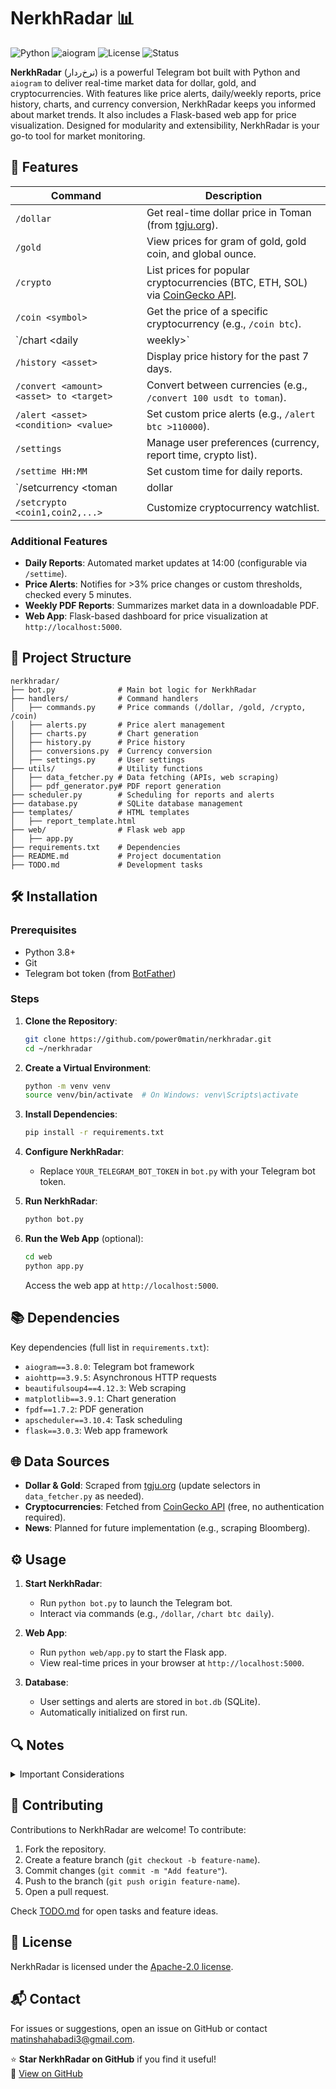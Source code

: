 # NerkhRadar 📊

![Python](https://img.shields.io/badge/Python-3.8%2B-blue?logo=python)
![aiogram](https://img.shields.io/badge/aiogram-3.8.0-brightgreen)
![License](https://img.shields.io/badge/License-MIT-yellow)
![Status](https://img.shields.io/badge/Status-Active-green)

**NerkhRadar** (نرخ‌ردار) is a powerful Telegram bot built with Python and `aiogram` to deliver real-time market data for dollar, gold, and cryptocurrencies. With features like price alerts, daily/weekly reports, price history, charts, and currency conversion, NerkhRadar keeps you informed about market trends. It also includes a Flask-based web app for price visualization. Designed for modularity and extensibility, NerkhRadar is your go-to tool for market monitoring.

## 🚀 Features

| Command                                 | Description                                                                                                     |
| --------------------------------------- | --------------------------------------------------------------------------------------------------------------- |
| `/dollar`                               | Get real-time dollar price in Toman (from [tgju.org](https://www.tgju.org/)).                                   |
| `/gold`                                 | View prices for gram of gold, gold coin, and global ounce.                                                      |
| `/crypto`                               | List prices for popular cryptocurrencies (BTC, ETH, SOL) via [CoinGecko API](https://www.coingecko.com/en/api). |
| `/coin <symbol>`                        | Get the price of a specific cryptocurrency (e.g., `/coin btc`).                                                 |
| `/chart <asset> <daily|weekly>`         | Generate and send a price chart using Matplotlib.                                                               |
| `/history <asset>`                      | Display price history for the past 7 days.                                                                      |
| `/convert <amount> <asset> to <target>` | Convert between currencies (e.g., `/convert 100 usdt to toman`).                                                |
| `/alert <asset> <condition> <value>`    | Set custom price alerts (e.g., `/alert btc >110000`).                                                           |
| `/settings`                             | Manage user preferences (currency, report time, crypto list).                                                   |
| `/settime HH:MM`                        | Set custom time for daily reports.                                                                              |
| `/setcurrency <toman|dollar|tether>`   | Set preferred currency.                                                                                          |
| `/setcrypto <coin1,coin2,...>`          | Customize cryptocurrency watchlist.                                                                             |

### Additional Features

- **Daily Reports**: Automated market updates at 14:00 (configurable via `/settime`).
- **Price Alerts**: Notifies for >3% price changes or custom thresholds, checked every 5 minutes.
- **Weekly PDF Reports**: Summarizes market data in a downloadable PDF.
- **Web App**: Flask-based dashboard for price visualization at `http://localhost:5000`.

## 📂 Project Structure

```plaintext
nerkhradar/
├── bot.py              # Main bot logic for NerkhRadar
├── handlers/           # Command handlers
│   ├── commands.py     # Price commands (/dollar, /gold, /crypto, /coin)
│   ├── alerts.py       # Price alert management
│   ├── charts.py       # Chart generation
│   ├── history.py      # Price history
│   ├── conversions.py  # Currency conversion
│   ├── settings.py     # User settings
├── utils/              # Utility functions
│   ├── data_fetcher.py # Data fetching (APIs, web scraping)
│   ├── pdf_generator.py# PDF report generation
├── scheduler.py        # Scheduling for reports and alerts
├── database.py         # SQLite database management
├── templates/          # HTML templates
│   ├── report_template.html
├── web/                # Flask web app
│   ├── app.py
├── requirements.txt    # Dependencies
├── README.md           # Project documentation
├── TODO.md             # Development tasks
```

## 🛠️ Installation

### Prerequisites

- Python 3.8+
- Git
- Telegram bot token (from [BotFather](https://t.me/BotFather))

### Steps

1. **Clone the Repository**:

   ```bash
   git clone https://github.com/power0matin/nerkhradar.git
   cd ~/nerkhradar
   ```

2. **Create a Virtual Environment**:

   ```bash
   python -m venv venv
   source venv/bin/activate  # On Windows: venv\Scripts\activate
   ```

3. **Install Dependencies**:

   ```bash
   pip install -r requirements.txt
   ```

4. **Configure NerkhRadar**:

   - Replace `YOUR_TELEGRAM_BOT_TOKEN` in `bot.py` with your Telegram bot token.

5. **Run NerkhRadar**:

   ```bash
   python bot.py
   ```

6. **Run the Web App** (optional):
   ```bash
   cd web
   python app.py
   ```
   Access the web app at `http://localhost:5000`.

## 📚 Dependencies

Key dependencies (full list in `requirements.txt`):

- `aiogram==3.8.0`: Telegram bot framework
- `aiohttp==3.9.5`: Asynchronous HTTP requests
- `beautifulsoup4==4.12.3`: Web scraping
- `matplotlib==3.9.1`: Chart generation
- `fpdf==1.7.2`: PDF generation
- `apscheduler==3.10.4`: Task scheduling
- `flask==3.0.3`: Web app framework

## 🌐 Data Sources

- **Dollar & Gold**: Scraped from [tgju.org](https://www.tgju.org/) (update selectors in `data_fetcher.py` as needed).
- **Cryptocurrencies**: Fetched from [CoinGecko API](https://www.coingecko.com/en/api) (free, no authentication required).
- **News**: Planned for future implementation (e.g., scraping Bloomberg).

## ⚙️ Usage

1. **Start NerkhRadar**:

   - Run `python bot.py` to launch the Telegram bot.
   - Interact via commands (e.g., `/dollar`, `/chart btc daily`).

2. **Web App**:

   - Run `python web/app.py` to start the Flask app.
   - View real-time prices in your browser at `http://localhost:5000`.

3. **Database**:
   - User settings and alerts are stored in `bot.db` (SQLite).
   - Automatically initialized on first run.

## 🔍 Notes

<details>
<summary>Important Considerations</summary>

- **Web Scraping**: The `tgju.org` selectors in `data_fetcher.py` are placeholders. Inspect the site’s HTML and update selectors for reliability.
- **Language Support**: Persian is default; English support is planned (see `TODO.md`).
- **Android App**: Not implemented but can be developed using Kivy or Flutter.
- **Rate Limits**: CoinGecko API has rate limits; avoid excessive calls.
- **Error Handling**: Add robust error handling for production use.

</details>

## 🤝 Contributing

Contributions to NerkhRadar are welcome! To contribute:

1. Fork the repository.
2. Create a feature branch (`git checkout -b feature-name`).
3. Commit changes (`git commit -m "Add feature"`).
4. Push to the branch (`git push origin feature-name`).
5. Open a pull request.

Check [TODO.md](docs/TODO.md) for open tasks and feature ideas.

## 📜 License

NerkhRadar is licensed under the [Apache-2.0 license](LICENSE).

## 📬 Contact

For issues or suggestions, open an issue on GitHub or contact [matinshahabadi3@gmail.com](mailto:matinshahabadi3@gmail.com).

⭐ **Star NerkhRadar on GitHub** if you find it useful!  
🔗 [View on GitHub](https://github.com/power0matin/NerkhRadar)
